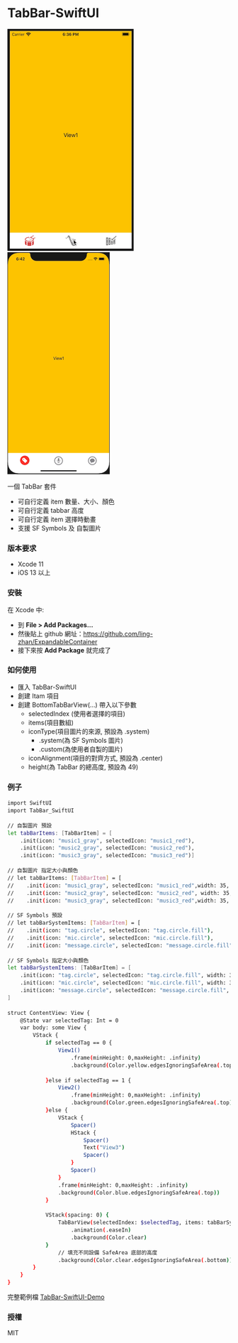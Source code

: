 # TabBar-SwiftUI
![avatar](/preview01.gif)
![avatar](/preview02.gif)

一個 TabBar 套件
  - 可自行定義 item 數量、大小、顏色
  - 可自行定義 tabbar 高度
  - 可自行定義 item 選擇時動畫
  - 支援 SF Symbols 及 自製圖片

### 版本要求
  -  Xcode 11
  -  iOS 13 以上

### 安裝
在 Xcode 中:
  - 到 **File > Add Packages...**
  - 然後貼上 github 網址：https://github.com/ling-zhan/ExpandableContainer
  - 接下來按 **Add Package** 就完成了
   
 ### 如何使用
  - 匯入 TabBar-SwiftUI
  - 創建 Itam 項目
  - 創建 BottomTabBarView(...) 帶入以下參數
    - selectedIndex (使用者選擇的項目)
    - items(項目數組)
    - iconType(項目圖片的來源, 預設為 .system)
        - .system(為 SF Symbols 圖片)
        - .custom(為使用者自製的圖片)
    - iconAlignment(項目的對齊方式, 預設為 .center)
    - height(為 TabBar 的總高度, 預設為 49)

### 例子
```sh
import SwiftUI
import TabBar_SwiftUI

// 自製圖片 預設
let tabBarItems: [TabBarItem] = [
    .init(icon: "music1_gray", selectedIcon: "music1_red"),
    .init(icon: "music2_gray", selectedIcon: "music2_red"),
    .init(icon: "music3_gray", selectedIcon: "music3_red")]

// 自製圖片 指定大小與顏色
// let tabBarItems: [TabBarItem] = [
//    .init(icon: "music1_gray", selectedIcon: "music1_red",width: 35, height: 35, color: .gray, selectedWidth: 38, selectedHeight: 38, selectedColor: .red),
//    .init(icon: "music2_gray", selectedIcon: "music2_red", width: 35, height: 35, color: .gray, selectedWidth: 38, selectedHeight: 38, selectedColor: .red),
//    .init(icon: "music3_gray", selectedIcon: "music3_red",width: 35, height: 35, color: .gray, selectedWidth: 38, selectedHeight: 38, selectedColor: .red)]

// SF Symbols 預設
// let tabBarSystemItems: [TabBarItem] = [
//    .init(icon: "tag.circle", selectedIcon: "tag.circle.fill"),
//    .init(icon: "mic.circle", selectedIcon: "mic.circle.fill"),
//    .init(icon: "message.circle", selectedIcon: "message.circle.fill")]

// SF Symbols 指定大小與顏色
let tabBarSystemItems: [TabBarItem] = [
    .init(icon: "tag.circle", selectedIcon: "tag.circle.fill", width: 35, height: 35, color: .gray, selectedWidth: 38, selectedHeight: 38, selectedColor: .red),
    .init(icon: "mic.circle", selectedIcon: "mic.circle.fill", width: 35, height: 35, color: .gray, selectedWidth: 38, selectedHeight: 38, selectedColor: .red),
    .init(icon: "message.circle", selectedIcon: "message.circle.fill", width: 35, height: 35, color: .gray, selectedWidth: 38, selectedHeight: 38, selectedColor: .red)
]

struct ContentView: View {
    @State var selectedTag: Int = 0
    var body: some View {
        VStack {
            if selectedTag == 0 {
                View1()
                    .frame(minHeight: 0,maxHeight: .infinity)
                    .background(Color.yellow.edgesIgnoringSafeArea(.top))
                
            }else if selectedTag == 1 {
                View2()
                    .frame(minHeight: 0,maxHeight: .infinity)
                    .background(Color.green.edgesIgnoringSafeArea(.top))
            }else {
                VStack {
                    Spacer()
                    HStack {
                        Spacer()
                        Text("View3")
                        Spacer()
                    }
                    Spacer()
                }
                .frame(minHeight: 0,maxHeight: .infinity)
                .background(Color.blue.edgesIgnoringSafeArea(.top))
            }
            
            VStack(spacing: 0) {
                TabBarView(selectedIndex: $selectedTag, items: tabBarSystemItems, iconType: .system, iconAlignment: .bottom, height: 49)
                    .animation(.easeIn)
                    .background(Color.clear)
            }
                // 填充不同設備 SafeArea 底部的高度
                .background(Color.clear.edgesIgnoringSafeArea(.bottom))
        }
    }
}
```
完整範例檔 [TabBar-SwiftUI-Demo](https://github.com/ling-zhan/TabBar-SwiftUI-Demo) 

 ### 授權
MIT

